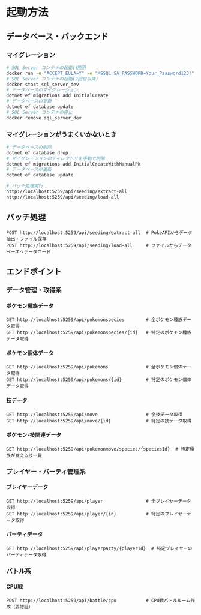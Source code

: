 # 起動方法

## データベース・バックエンド

### マイグレーション

```bash
# SQL Server コンテナの起動(初回)
docker run -e "ACCEPT_EULA=Y" -e "MSSQL_SA_PASSWORD=Your_Password123!" -p 1433:1433 --name sql_server_dev -d mcr.microsoft.com/mssql/server:2022-latest
# SQL Server コンテナの起動(2回目以降)
docker start sql_server_dev
# データベースのマイグレーション
dotnet ef migrations add InitialCreate
# データベースの更新
dotnet ef database update
# SQL Server コンテナの停止
docker remove sql_server_dev
```

### マイグレーションがうまくいかないとき
```bash
# データベースの削除
dotnet ef database drop
# マイグレーションのディレクトリを手動で削除
dotnet ef migrations add InitialCreateWithManualPk
# データベースの更新
dotnet ef database update
```

```bash
# バッチ処理実行
http://localhost:5259/api/seeding/extract-all
http://localhost:5259/api/seeding/load-all
```

## バッチ処理

```http
POST http://localhost:5259/api/seeding/extract-all  # PokeAPIからデータ抽出・ファイル保存
POST http://localhost:5259/api/seeding/load-all     # ファイルからデータベースへデータロード
```

## エンドポイント

### データ管理・取得系

#### ポケモン種族データ

```http
GET http://localhost:5259/api/pokemonspecies        # 全ポケモン種族データ取得
GET http://localhost:5259/api/pokemonspecies/{id}   # 特定のポケモン種族データ取得
```

#### ポケモン個体データ

```http
GET http://localhost:5259/api/pokemons              # 全ポケモン個体データ取得
GET http://localhost:5259/api/pokemons/{id}         # 特定のポケモン個体データ取得
```

#### 技データ

```http
GET http://localhost:5259/api/move                  # 全技データ取得
GET http://localhost:5259/api/move/{id}             # 特定の技データ取得
```

#### ポケモン-技関連データ

```http
GET http://localhost:5259/api/pokemonmove/species/{speciesId}  # 特定種族が覚える技一覧
```

### プレイヤー・パーティ管理系

#### プレイヤーデータ

```http
GET http://localhost:5259/api/player                # 全プレイヤーデータ取得
GET http://localhost:5259/api/player/{id}           # 特定のプレイヤーデータ取得
```

#### パーティデータ

```http
GET http://localhost:5259/api/playerparty/{playerId}  # 特定プレイヤーのパーティデータ取得
```

### バトル系

#### CPU戦

```http
POST http://localhost:5259/api/battle/cpu           # CPU戦バトルルーム作成（要認証）
```
